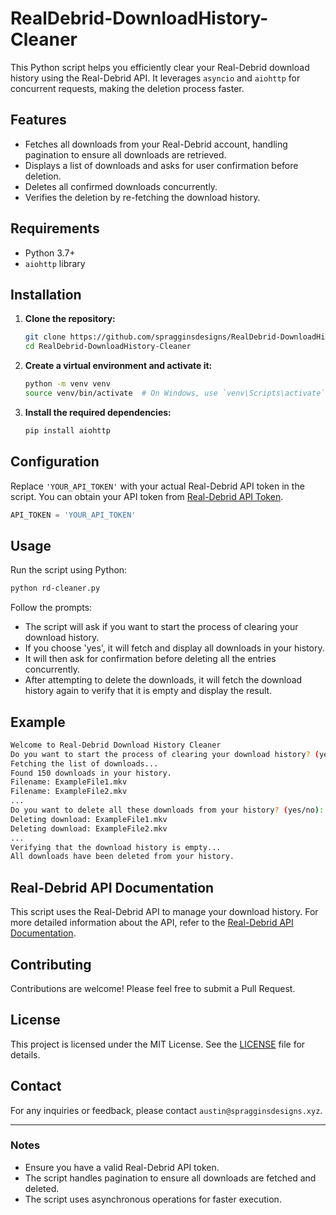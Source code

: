 # RealDebrid-DownloadHistory-Cleaner

This Python script helps you efficiently clear your Real-Debrid download history using the Real-Debrid API. It leverages `asyncio` and `aiohttp` for concurrent requests, making the deletion process faster.

## Features

- Fetches all downloads from your Real-Debrid account, handling pagination to ensure all downloads are retrieved.
- Displays a list of downloads and asks for user confirmation before deletion.
- Deletes all confirmed downloads concurrently.
- Verifies the deletion by re-fetching the download history.

## Requirements

- Python 3.7+
- `aiohttp` library

## Installation

1. **Clone the repository:**
   ```sh
   git clone https://github.com/spragginsdesigns/RealDebrid-DownloadHistory-Cleaner.git
   cd RealDebrid-DownloadHistory-Cleaner
   ```

2. **Create a virtual environment and activate it:**
   ```sh
   python -m venv venv
   source venv/bin/activate  # On Windows, use `venv\Scripts\activate`
   ```

3. **Install the required dependencies:**
   ```sh
   pip install aiohttp
   ```

## Configuration

Replace `'YOUR_API_TOKEN'` with your actual Real-Debrid API token in the script. You can obtain your API token from [Real-Debrid API Token](https://real-debrid.com/apitoken).

```python
API_TOKEN = 'YOUR_API_TOKEN'
```

## Usage

Run the script using Python:

```sh
python rd-cleaner.py
```

Follow the prompts:

- The script will ask if you want to start the process of clearing your download history.
- If you choose 'yes', it will fetch and display all downloads in your history.
- It will then ask for confirmation before deleting all the entries concurrently.
- After attempting to delete the downloads, it will fetch the download history again to verify that it is empty and display the result.

## Example

```sh
Welcome to Real-Debrid Download History Cleaner
Do you want to start the process of clearing your download history? (yes/no): yes
Fetching the list of downloads...
Found 150 downloads in your history.
Filename: ExampleFile1.mkv
Filename: ExampleFile2.mkv
...
Do you want to delete all these downloads from your history? (yes/no): yes
Deleting download: ExampleFile1.mkv
Deleting download: ExampleFile2.mkv
...
Verifying that the download history is empty...
All downloads have been deleted from your history.
```

## Real-Debrid API Documentation

This script uses the Real-Debrid API to manage your download history. For more detailed information about the API, refer to the [Real-Debrid API Documentation](https://api.real-debrid.com/).

## Contributing

Contributions are welcome! Please feel free to submit a Pull Request.

## License

This project is licensed under the MIT License. See the [LICENSE](LICENSE) file for details.

## Contact

For any inquiries or feedback, please contact `austin@spragginsdesigns.xyz`.

---

### Notes

- Ensure you have a valid Real-Debrid API token.
- The script handles pagination to ensure all downloads are fetched and deleted.
- The script uses asynchronous operations for faster execution.

